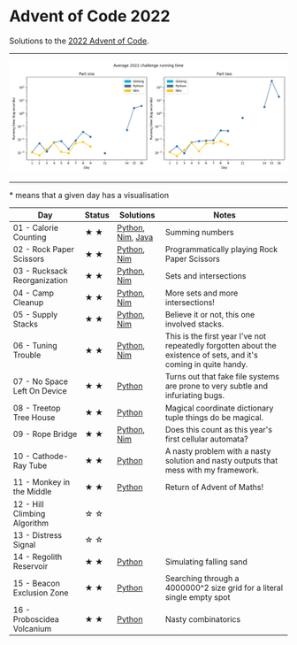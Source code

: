 # Advent of Code 2022

Solutions to the [2022 Advent of Code](https://adventofcode.com/2022).

---

![Running times](running-times.png)

---

\* means that a given day has a visualisation

<!-- ★ ☆ -->

| Day                                 | Status             | Solutions  | Notes  |
| ----------------------------------- | ------------------ | ---------- | ------ |
| 01 - Calorie Counting               | ★ ★                | [Python](01-calorieCounting/py), [Nim](01-calorieCounting/nim), [Java](01-calorieCounting/java/src) | Summing numbers |
| 02 - Rock Paper Scissors            | ★ ★                | [Python](02-rockPaperScissors/py), [Nim](02-rockPaperScissors/nim) | Programmatically playing Rock Paper Scissors |
| 03 - Rucksack Reorganization        | ★ ★                | [Python](03-rucksackReorganization/py), [Nim](03-rucksackReorganization/nim) | Sets and intersections |
| 04 - Camp Cleanup                   | ★ ★                | [Python](04-campCleanup/py), [Nim](04-campCleanup/nim) | More sets and more intersections! |
| 05 - Supply Stacks                  | ★ ★                | [Python](05-supplyStacks/py), [Nim](05-supplyStacks/nim) | Believe it or not, this one involved stacks. |
| 06 - Tuning Trouble                 | ★ ★                | [Python](06-tuningTrouble/py), [Nim](06-tuningTrouble/nim) | This is the first year I've not repeatedly forgotten about the existence of sets, and it's coming in quite handy. |
| 07 - No Space Left On Device        | ★ ★                | [Python](07-noSpaceLeftOnDevice/py) | Turns out that fake file systems are prone to very subtle and infuriating bugs. |
| 08 - Treetop Tree House             | ★ ★                | [Python](08-treetopTreeHouse/py) | Magical coordinate dictionary tuple things do be magical. |
| 09 - Rope Bridge                    | ★ ★                | [Python](09-ropeBridge/py), [Nim](09-ropeBridge/nim) | Does this count as this year's first cellular automata? |
| 10 - Cathode-Ray Tube               | ★ ★                | [Python](10-cathodeRayTube/py) | A nasty problem with a nasty solution and nasty outputs that mess with my framework. |
| 11 - Monkey in the Middle           | ★ ★                | [Python](11-monkeyInTheMiddle/py) | Return of Advent of Maths! |
| 12 - Hill Climbing Algorithm        | ☆ ☆                |  |  |
| 13 - Distress Signal                | ☆ ☆                |  |  |
| 14 - Regolith Reservoir             | ★ ★                | [Python](14-regolithReservoir/py) | Simulating falling sand |
| 15 - Beacon Exclusion Zone          | ★ ★                | [Python](15-beaconExclusionZone/py) | Searching through a 4000000^2 size grid for a literal single empty spot |
| 16 - Proboscidea Volcanium          | ★ ★                | [Python](16-proboscideaVolcanium/py) | Nasty combinatorics |